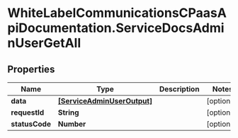# WhiteLabelCommunicationsCPaasApiDocumentation.ServiceDocsAdminUserGetAll

## Properties

Name | Type | Description | Notes
------------ | ------------- | ------------- | -------------
**data** | [**[ServiceAdminUserOutput]**](ServiceAdminUserOutput.md) |  | [optional] 
**requestId** | **String** |  | [optional] 
**statusCode** | **Number** |  | [optional] 


